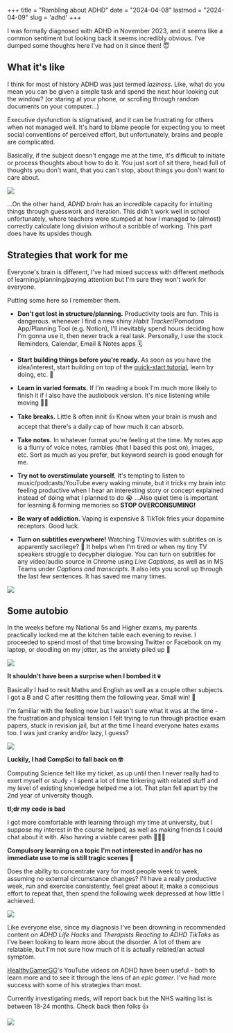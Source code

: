 +++
title = "Rambling about ADHD"
date = "2024-04-08"
lastmod = "2024-04-09"
slug = 'adhd'
+++

I was formally diagnosed with ADHD in November 2023, and it seems like a common sentiment but looking back it seems incredibly obvious. I've dumped some thoughts here I've had on it since then! 😇

## What it's like

I think for most of history ADHD was just termed *laziness*. Like, what do you mean you can be given a simple task and spend the next hour looking out the window? (or staring at your phone, or scrolling through random documents on your computer...)

Executive dysfunction is stigmatised, and it can be frustrating for others when not managed well. It's hard to blame people for expecting you to meet social conventions of perceived effort, but unfortunately, brains and people are complicated.

Basically, if the subject doesn't engage me at the time, it's difficult to initiate or process thoughts about how to do it. You just sort of sit there, head full of thoughts you don't want, that you can't stop, about things you don't want to care about. 

![](/images/adhd/me.jpg)

...On the other hand, *ADHD brain* has an incredible capacity for intuiting things through guesswork and iteration. This didn't work well in school unfortunately, where teachers were stumped at how I managed to (almost) correctly calculate long division without a scribble of working. This part does have its upsides though.

## Strategies that work for me

Everyone's brain is different, I've had mixed success with different methods of learning/planning/paying attention but I'm sure they won't work for everyone. 

Putting some here so I remember them.

- **Don't get lost in structure/planning.** Productivity tools are fun. This is dangerous. whenever I find a new shiny *Habit Tracker*/Pomodoro App/Planning Tool (e.g. Notion), I'll inevitably spend hours deciding how I'm gonna use it, then never track a real task. Personally, I use the stock Reminders, Calendar, Email & Notes apps 🗓️

- **Start building things before you're ready.** As soon as you have the idea/interest, start building on top of the [quick-start tutorial](https://gohugo.io/getting-started/quick-start/), learn by doing, etc. 💪

- **Learn in varied formats.** If I'm reading a book I'm much more likely to finish it if I also have the audiobook version. It's nice listening while moving 🏃‍♂️

- **Take breaks.** Little & often innit 👍  Know when your brain is mush and accept that there's a daily cap of how much it can absorb.

- **Take notes.** In whatever format you're feeling at the time. My notes app is a flurry of voice notes, rambles (that I based this post on), images, etc. Sort as much as you prefer, but keyword search is good enough for me.

- **Try not to overstimulate yourself.** It's tempting to listen to music/podcasts/YouTube every waking minute, but it tricks my brain into feeling productive when I hear an interesting story or concept explained instead of doing what I planned to do 😭 ...Also quiet time is important for learning & forming memories so **STOP OVERCONSUMING!**

- **Be wary of addiction.** Vaping is expensive & TikTok fries your dopamine receptors. Good luck.

- **Turn on subtitles everywhere!** Watching TV/movies with subtitles on is apparently sacrilege? 🫣 It helps when I'm tired or when my tiny TV speakers struggle to decypher dialogue. You can turn on subtitles for any video/audio source in Chrome using *Live Captions*, as well as in MS Teams under *Captions and transcripts*. It also lets you scroll up through the last few sentences. It has saved me many times.

![](/images/adhd/teams-captions.jpg)

## Some autobio

In the weeks before my National 5s and Higher exams, my parents practically locked me at the kitchen table each evening to revise. I proceeded to spend most of that time browsing Twitter or Facebook on my laptop, or doodling on my jotter, as the anxiety piled up 🤡

![](/images/adhd/dog-homework.jpeg)

**It shouldn't have been a surprise when I bombed it 💀**

Basically I had to resit Maths and English as well as a couple other subjects. I got a B and C after resitting them the following year. Small win! 💯

I'm familiar with the feeling now but I wasn't sure what it was at the time - the frustration and physical tension I felt trying to run through practice exam papers, stuck in revision jail, but at the time I heard everyone hates exams too. I was just cranky and/or lazy, I guess?

![](/images/adhd/sadge.png)

**Luckily, I had CompSci to fall back on 🤓**

Computing Science felt like my ticket, as up until then I never really had to exert myself or study - I spent a lot of time tinkering with related stuff and my level of existing knowledge helped me a lot. That plan fell apart by the 2nd year of university though.

 **tl;dr my code is bad**

I got more comfortable with learning through my time at university, but I suppose my interest in the course helped, as well as making friends I could chat about it with. Also having a viable career path 🕵🏻‍♂️

**Compulsory learning on a topic I'm not interested in and/or has no immediate use to me is still tragic scenes 🫡**

Does the ability to concentrate vary for most people week to week, assuming no external circumstance changes? I'll have a really productive week, run and exercise consistently, feel great about it, make a conscious effort to repeat that, then spend the following week depressed at how little I achieved.

![](/images/adhd/adhdmeme.jpg)

Like everyone else, since my diagnosis I've been drowning in recommended content on *ADHD Life Hacks* and *Therapists Reacting to ADHD TikToks* as I've been looking to learn more about the disorder. A lot of them are relatable, but I'm not sure how much of it is actually related/an actual symptom.

[HealthyGamerGG](https://www.youtube.com/@HealthyGamerGG)'s YouTube videos on ADHD have been useful - both to learn more and to see it through the lens of an *epic gamer*. I've had more success with some of his strategies than most.

Currently investigating meds, will report back but the NHS waiting list is between 18-24 months. Check back then folks 👍

![](/images/adhd/penguin-dance.gif)
